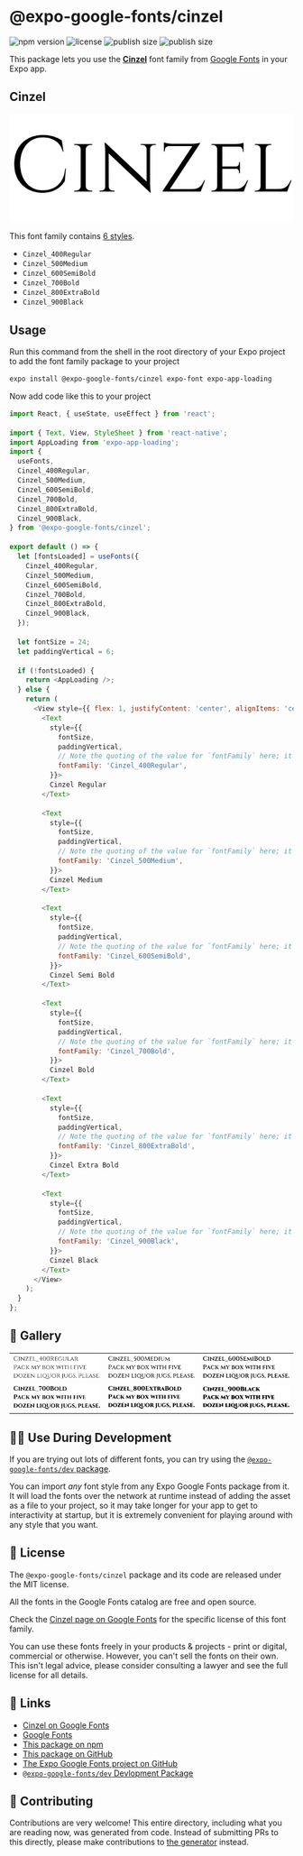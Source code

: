# @expo-google-fonts/cinzel

![npm version](https://flat.badgen.net/npm/v/@expo-google-fonts/cinzel)
![license](https://flat.badgen.net/github/license/expo/google-fonts)
![publish size](https://flat.badgen.net/packagephobia/install/@expo-google-fonts/cinzel)
![publish size](https://flat.badgen.net/packagephobia/publish/@expo-google-fonts/cinzel)

This package lets you use the [**Cinzel**](https://fonts.google.com/specimen/Cinzel) font family from [Google Fonts](https://fonts.google.com/) in your Expo app.

## Cinzel

![Cinzel](./font-family.png)

This font family contains [6 styles](#-gallery).

- `Cinzel_400Regular`
- `Cinzel_500Medium`
- `Cinzel_600SemiBold`
- `Cinzel_700Bold`
- `Cinzel_800ExtraBold`
- `Cinzel_900Black`

## Usage

Run this command from the shell in the root directory of your Expo project to add the font family package to your project
```sh
expo install @expo-google-fonts/cinzel expo-font expo-app-loading
```

Now add code like this to your project
```js
import React, { useState, useEffect } from 'react';

import { Text, View, StyleSheet } from 'react-native';
import AppLoading from 'expo-app-loading';
import {
  useFonts,
  Cinzel_400Regular,
  Cinzel_500Medium,
  Cinzel_600SemiBold,
  Cinzel_700Bold,
  Cinzel_800ExtraBold,
  Cinzel_900Black,
} from '@expo-google-fonts/cinzel';

export default () => {
  let [fontsLoaded] = useFonts({
    Cinzel_400Regular,
    Cinzel_500Medium,
    Cinzel_600SemiBold,
    Cinzel_700Bold,
    Cinzel_800ExtraBold,
    Cinzel_900Black,
  });

  let fontSize = 24;
  let paddingVertical = 6;

  if (!fontsLoaded) {
    return <AppLoading />;
  } else {
    return (
      <View style={{ flex: 1, justifyContent: 'center', alignItems: 'center' }}>
        <Text
          style={{
            fontSize,
            paddingVertical,
            // Note the quoting of the value for `fontFamily` here; it expects a string!
            fontFamily: 'Cinzel_400Regular',
          }}>
          Cinzel Regular
        </Text>

        <Text
          style={{
            fontSize,
            paddingVertical,
            // Note the quoting of the value for `fontFamily` here; it expects a string!
            fontFamily: 'Cinzel_500Medium',
          }}>
          Cinzel Medium
        </Text>

        <Text
          style={{
            fontSize,
            paddingVertical,
            // Note the quoting of the value for `fontFamily` here; it expects a string!
            fontFamily: 'Cinzel_600SemiBold',
          }}>
          Cinzel Semi Bold
        </Text>

        <Text
          style={{
            fontSize,
            paddingVertical,
            // Note the quoting of the value for `fontFamily` here; it expects a string!
            fontFamily: 'Cinzel_700Bold',
          }}>
          Cinzel Bold
        </Text>

        <Text
          style={{
            fontSize,
            paddingVertical,
            // Note the quoting of the value for `fontFamily` here; it expects a string!
            fontFamily: 'Cinzel_800ExtraBold',
          }}>
          Cinzel Extra Bold
        </Text>

        <Text
          style={{
            fontSize,
            paddingVertical,
            // Note the quoting of the value for `fontFamily` here; it expects a string!
            fontFamily: 'Cinzel_900Black',
          }}>
          Cinzel Black
        </Text>
      </View>
    );
  }
};

```

## 🔡 Gallery


||||
|-|-|-|
|![Cinzel_400Regular](./Cinzel_400Regular.ttf.png)|![Cinzel_500Medium](./Cinzel_500Medium.ttf.png)|![Cinzel_600SemiBold](./Cinzel_600SemiBold.ttf.png)||
|![Cinzel_700Bold](./Cinzel_700Bold.ttf.png)|![Cinzel_800ExtraBold](./Cinzel_800ExtraBold.ttf.png)|![Cinzel_900Black](./Cinzel_900Black.ttf.png)||


## 👩‍💻 Use During Development

If you are trying out lots of different fonts, you can try using the [`@expo-google-fonts/dev` package](https://github.com/expo/google-fonts/tree/master/font-packages/dev#readme).

You can import *any* font style from any Expo Google Fonts package from it. It will load the fonts
over the network at runtime instead of adding the asset as a file to your project, so it may take longer
for your app to get to interactivity at startup, but it is extremely convenient
for playing around with any style that you want.

## 📖 License

The `@expo-google-fonts/cinzel` package and its code are released under the MIT license.

All the fonts in the Google Fonts catalog are free and open source.

Check the [Cinzel page on Google Fonts](https://fonts.google.com/specimen/Cinzel) for the specific license of this font family.

You can use these fonts freely in your products & projects - print or digital, commercial or otherwise. However, you can't sell the fonts on their own. This isn't legal advice, please consider consulting a lawyer and see the full license for all details.

## 🔗 Links

- [Cinzel on Google Fonts](https://fonts.google.com/specimen/Cinzel)
- [Google Fonts](https://fonts.google.com/)
- [This package on npm](https://www.npmjs.com/package/@expo-google-fonts/cinzel)
- [This package on GitHub](https://github.com/expo/google-fonts/tree/master/font-packages/cinzel)
- [The Expo Google Fonts project on GitHub](https://github.com/expo/google-fonts)
- [`@expo-google-fonts/dev` Devlopment Package](https://github.com/expo/google-fonts/tree/master/font-packages/dev)

## 🤝 Contributing

Contributions are very welcome! This entire directory, including what you are reading now, was generated from code. Instead of submitting PRs to this directly, please make contributions to [the generator](https://github.com/expo/google-fonts/tree/master/packages/generator) instead.
